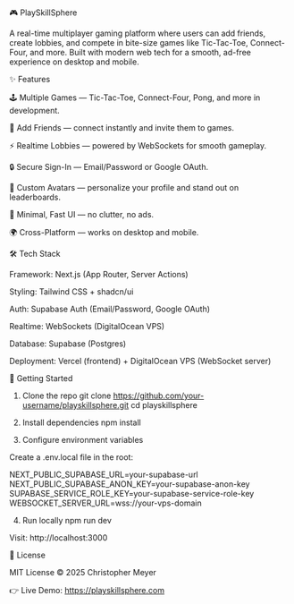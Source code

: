 🎮 PlaySkillSphere

A real-time multiplayer gaming platform where users can add friends, create lobbies, and compete in bite-size games like Tic-Tac-Toe, Connect-Four, and more. Built with modern web tech for a smooth, ad-free experience on desktop and mobile.

✨ Features

🕹 Multiple Games — Tic-Tac-Toe, Connect-Four, Pong, and more in development.

👥 Add Friends — connect instantly and invite them to games.

⚡ Realtime Lobbies — powered by WebSockets for smooth gameplay.

🔒 Secure Sign-In — Email/Password or Google OAuth.

🎨 Custom Avatars — personalize your profile and stand out on leaderboards.

🚀 Minimal, Fast UI — no clutter, no ads.

🌍 Cross-Platform — works on desktop and mobile.

🛠 Tech Stack

Framework: Next.js (App Router, Server Actions)

Styling: Tailwind CSS + shadcn/ui

Auth: Supabase Auth (Email/Password, Google OAuth)

Realtime: WebSockets (DigitalOcean VPS)

Database: Supabase (Postgres)

Deployment: Vercel (frontend) + DigitalOcean VPS (WebSocket server)

🚀 Getting Started
1. Clone the repo
git clone https://github.com/your-username/playskillsphere.git
cd playskillsphere

2. Install dependencies
npm install

3. Configure environment variables

Create a .env.local file in the root:

NEXT_PUBLIC_SUPABASE_URL=your-supabase-url
NEXT_PUBLIC_SUPABASE_ANON_KEY=your-supabase-anon-key
SUPABASE_SERVICE_ROLE_KEY=your-supabase-service-role-key
WEBSOCKET_SERVER_URL=wss://your-vps-domain

4. Run locally
npm run dev


Visit: http://localhost:3000

📜 License

MIT License © 2025 Christopher Meyer

👉 Live Demo: https://playskillsphere.com
